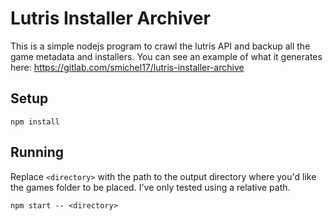# Lutris Installer Archiver

This is a simple nodejs program to crawl the lutris API and backup all the game metadata and installers. You can see an example of what it generates here: https://gitlab.com/smichel17/lutris-installer-archive

## Setup

```
npm install
```

## Running

Replace `<directory>` with the path to the output directory where you'd like the games folder to be placed. I've only tested using a relative path.

```
npm start -- <directory>
```
